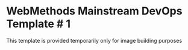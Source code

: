 # WebMethods Mainstream DevOps Template # 1

This template is provided temporarily only for image building purposes
